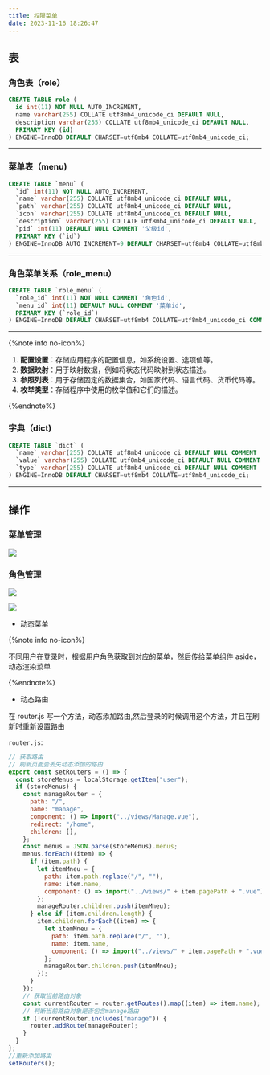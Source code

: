 ```yaml
---
title: 权限菜单
date: 2023-11-16 18:26:47
---
```


## 表

### 角色表（role）

```sql
CREATE TABLE role (
  id int(11) NOT NULL AUTO_INCREMENT,
  name varchar(255) COLLATE utf8mb4_unicode_ci DEFAULT NULL,
  description varchar(255) COLLATE utf8mb4_unicode_ci DEFAULT NULL,
  PRIMARY KEY (id)
) ENGINE=InnoDB DEFAULT CHARSET=utf8mb4 COLLATE=utf8mb4_unicode_ci;

```

---

### 菜单表（menu)

```sql
CREATE TABLE `menu` (
  `id` int(11) NOT NULL AUTO_INCREMENT,
  `name` varchar(255) COLLATE utf8mb4_unicode_ci DEFAULT NULL,
  `path` varchar(255) COLLATE utf8mb4_unicode_ci DEFAULT NULL,
  `icon` varchar(255) COLLATE utf8mb4_unicode_ci DEFAULT NULL,
  `description` varchar(255) COLLATE utf8mb4_unicode_ci DEFAULT NULL,
  `pid` int(11) DEFAULT NULL COMMENT '父级id',
  PRIMARY KEY (`id`)
) ENGINE=InnoDB AUTO_INCREMENT=9 DEFAULT CHARSET=utf8mb4 COLLATE=utf8mb4_unicode_ci;
```

---

### 角色菜单关系（role_menu）

```sql
CREATE TABLE `role_menu` (
  `role_id` int(11) NOT NULL COMMENT '角色id',
  `menu_id` int(11) DEFAULT NULL COMMENT '菜单id',
  PRIMARY KEY (`role_id`)
) ENGINE=InnoDB DEFAULT CHARSET=utf8mb4 COLLATE=utf8mb4_unicode_ci COMMENT='角色和菜单关系表';
```

---

{%note info no-icon%}

1. **配置设置**：存储应用程序的配置信息，如系统设置、选项值等。
2. **数据映射**：用于映射数据，例如将状态代码映射到状态描述。
3. **参照列表**：用于存储固定的数据集合，如国家代码、语言代码、货币代码等。
4. **枚举类型**：存储程序中使用的枚举值和它们的描述。

{%endnote%}

### 字典（dict)

```sql
CREATE TABLE `dict` (
  `name` varchar(255) COLLATE utf8mb4_unicode_ci DEFAULT NULL COMMENT '名称',
  `value` varchar(255) COLLATE utf8mb4_unicode_ci DEFAULT NULL COMMENT '内容',
  `type` varchar(255) COLLATE utf8mb4_unicode_ci DEFAULT NULL COMMENT '类型'
) ENGINE=InnoDB DEFAULT CHARSET=utf8mb4 COLLATE=utf8mb4_unicode_ci;
```

---

## 操作

### 菜单管理

![](https://cdn.jsdelivr.net/gh/OrangeZSW/blog_img/blog_img/image-20231106182647363.png)

### 角色管理

![](https://cdn.jsdelivr.net/gh/OrangeZSW/blog_img/blog_img/image-20231106182804891.png)

![](https://cdn.jsdelivr.net/gh/OrangeZSW/blog_img/blog_img/image-20231106182813462.png)

- 动态菜单

{%note info no-icon%}

不同用户在登录时，根据用户角色获取到对应的菜单，然后传给菜单组件 aside，动态渲染菜单

{%endnote%}

- 动态路由

在 router.js 写一个方法，动态添加路由,然后登录的时候调用这个方法，并且在刷新时重新设置路由

`router.js`:

```js
// 获取路由
// 刷新页面会丢失动态添加的路由
export const setRouters = () => {
  const storeMenus = localStorage.getItem("user");
  if (storeMenus) {
    const manageRouter = {
      path: "/",
      name: "manage",
      component: () => import("../views/Manage.vue"),
      redirect: "/home",
      children: [],
    };
    const menus = JSON.parse(storeMenus).menus;
    menus.forEach((item) => {
      if (item.path) {
        let itemMneu = {
          path: item.path.replace("/", ""),
          name: item.name,
          component: () => import("../views/" + item.pagePath + ".vue"),
        };
        manageRouter.children.push(itemMneu);
      } else if (item.children.length) {
        item.children.forEach((item) => {
          let itemMneu = {
            path: item.path.replace("/", ""),
            name: item.name,
            component: () => import("../views/" + item.pagePath + ".vue"),
          };
          manageRouter.children.push(itemMneu);
        });
      }
    });
    // 获取当前路由对象
    const currentRouter = router.getRoutes().map((item) => item.name);
    // 判断当前路由对象是否包含manage路由
    if (!currentRouter.includes("manage")) {
      router.addRoute(manageRouter);
    }
  }
};
//重新添加路由
setRouters();
```
